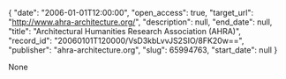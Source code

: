 {
  "date": "2006-01-01T12:00:00", 
  "open_access": true, 
  "target_url": "http://www.ahra-architecture.org/", 
  "description": null, 
  "end_date": null, 
  "title": "Architectural Humanities Research Association (AHRA)", 
  "record_id": "20060101T120000/VsD3kbLvvJS2SIO/8FK20w==", 
  "publisher": "ahra-architecture.org", 
  "slug": 65994763, 
  "start_date": null
}

None